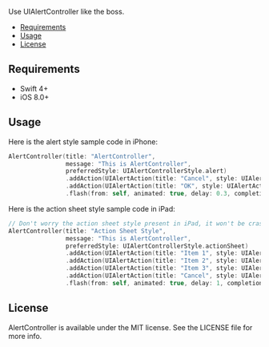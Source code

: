 Use UIAlertController like the boss.

- [Requirements](#requirements)
- [Usage](#usage)
- [License](#license)


## Requirements

- Swift 4+
- iOS 8.0+

## Usage

Here is the alert style sample code in iPhone:

```swift
AlertController(title: "AlertController", 
                message: "This is AlertController", 
                preferredStyle: UIAlertControllerStyle.alert)
                .addAction(UIAlertAction(title: "Cancel", style: UIAlertActionStyle.cancel, handler: nil))
                .addAction(UIAlertAction(title: "OK", style: UIAlertActionStyle.default, handler: nil))
                .flash(from: self, animated: true, delay: 0.3, completion: nil)
```

Here is the action sheet style sample code in iPad:

```swift
// Don't worry the action sheet style present in iPad, it won't be crash, take it easy :)
AlertController(title: "Action Sheet Style", 
                message: "This is AlertController", 
                preferredStyle: UIAlertControllerStyle.actionSheet)
                .addAction(UIAlertAction(title: "Item 1", style: UIAlertActionStyle.default, handler: nil))
                .addAction(UIAlertAction(title: "Item 2", style: UIAlertActionStyle.default, handler: nil))
                .addAction(UIAlertAction(title: "Item 3", style: UIAlertActionStyle.default, handler: nil))
                .addAction(UIAlertAction(title: "Cancel", style: UIAlertActionStyle.cancel, handler: nil))
                .flash(from: self, animated: true, delay: 1, completion: nil)
```

## License

AlertController is available under the MIT license. See the LICENSE file for more info.